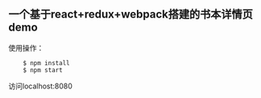 

## 一个基于react+redux+webpack搭建的书本详情页demo

使用操作：
```
	$ npm install
	$ npm start
```
访问localhost:8080